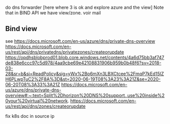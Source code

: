 do dns forwarder 
[here where 3 is ok and explore azure and the view]
Note that in BIND API we have view/zone.
voir mail
## Bind view

see
https://docs.microsoft.com/en-us/azure/dns/private-dns-overview
https://docs.microsoft.com/en-us/rest/api/dns/privatedns/privatezones/createorupdate
https://opdhsblobprod01.blob.core.windows.net/contents/4a6d75bb3af747de838e6ccc97c5d978/4aa9cbe69e42108831906b959b0b48f6?sv=2018-03-28&sr=b&si=ReadPolicy&sig=yWx%2Bo6mXn3LBXCtcee%2FmqP7kEd15IZH6PLwpTuC2%2F8A%3D&st=2020-06-19T08%3A23%3A21Z&se=2020-06-20T08%3A33%3A21Z
https://docs.microsoft.com/en-us/azure/dns/private-dns-overview#:~:text=Split%2Dhorizon%20DNS%20support.,use%20inside%20your%20virtual%20network.
https://docs.microsoft.com/en-us/rest/api/dns/zones/createorupdate 

fix k8s doc in source ip